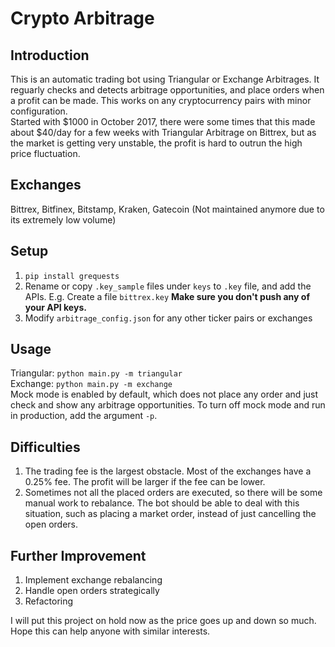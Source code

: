 # Crypto Arbitrage
## Introduction
This is an automatic trading bot using Triangular or Exchange Arbitrages. It reguarly checks and detects arbitrage opportunities, and place orders when a profit can be made. This works on any cryptocurrency pairs with minor configuration.  
Started with $1000 in October 2017, there were some times that this made about $40/day for a few weeks with Triangular Arbitrage on Bittrex, but as the market is getting very unstable, the profit is hard to outrun the high price fluctuation.

## Exchanges
Bittrex, Bitfinex, Bitstamp, Kraken, Gatecoin (Not maintained anymore due to its extremely low volume)

## Setup
1. `pip install grequests`
2. Rename or copy `.key_sample` files under `keys` to `.key` file, and add the APIs. E.g. Create a file `bittrex.key` **Make sure you don't push any of your API keys.**
3. Modify `arbitrage_config.json` for any other ticker pairs or exchanges

## Usage
Triangular: `python main.py -m triangular`  
Exchange:   `python main.py -m exchange`  
Mock mode is enabled by default, which does not place any order and just check and show any arbitrage opportunities. To turn off mock mode and run in production, add the argument `-p`.

## Difficulties
1. The trading fee is the largest obstacle. Most of the exchanges have a 0.25% fee. The profit will be larger if the fee can be lower.
2. Sometimes not all the placed orders are executed, so there will be some manual work to rebalance. The bot should be able to deal with this situation, such as placing a market order, instead of just cancelling the open orders.

## Further Improvement
1. Implement exchange rebalancing
2. Handle open orders strategically
3. Refactoring  

I will put this project on hold now as the price goes up and down so much. Hope this can help anyone with similar interests.
